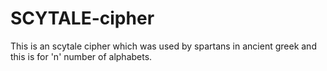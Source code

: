 # SCYTALE-cipher
This is an scytale cipher which was used by spartans in ancient greek and this is for 'n' number of alphabets.
